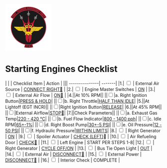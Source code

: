 ![JTAF Logo](../../../JTAF/img/Logo.png)

# **Starting Engines Checklist**

| | | Checklist Item | Action |
||| ---------------| -------|
|1.|  <input type="checkbox">  | External Air Source | [CONNECT RIGHT🔧](../../../crew_chief/overview.md#features) |
|2.|  <input type="checkbox">  | Engine Master Switches | [ON](../../../cockpit/pilot/left_console/front_section.md#engine-master-switches) |
|3.|  <input type="checkbox">  | External Air Flow | [ON🔧](../../../crew_chief/overview.md#features) |
|4.||At 10% RPM||
||<input type="checkbox">|a. Right Ignition Button|[PRESS & HOLD](../../../cockpit/pilot/left_console/front_section.md#ignition-buttons)|
||<input type="checkbox">|b. Right Throttle|[HALF THAN IDLE](../../../cockpit/pilot/left_console/front_section.md#throttles)|
|5.||At Lightoff (EGT INCR)||
||<input type="checkbox">|Right Ignition Button|[RELEASE](../../../cockpit/pilot/left_console/front_section.md#ignition-buttons)|
|6.||At 45% RPM||
||<input type="checkbox">|External Airflow|[STOP🔧](../../../crew_chief/overview.md#features)|
|7.||Check Parameters||
||<input type="checkbox">|a. Exhaust Gas Temp|[220 - 420 °C](../../../cockpit/pilot/right_main_panel.md#exhaust-gas-temperature-gauges)|
||<input type="checkbox">|b. Fuel Flow Indicator|[800 - 1400 pph](../../../cockpit/pilot/right_main_panel.md#fuel-flow-gauges)|
||<input type="checkbox">|c. Idle RPM|[65+-1%](../../../cockpit/pilot/right_main_panel.md#tachometers)|
||<input type="checkbox">|d. Right Boost Pump|[30+-5 PSI](../../../cockpit/pilot/left_sub_panel.md#boost-pump-pressure-indicators)|
||<input type="checkbox">|e. Oil Pressure|[12 - 50 PSI](../../../cockpit/pilot/pedestal_group.md#engine-oil-pressure-indicators)|
||<input type="checkbox">|f. Hydraulic Pressure|[WITHIN LIMITS](../../../cockpit/pilot/pedestal_group.md#hydraulic-pressure-indicators)|
|8.|  <input type="checkbox">  | Right Generator | [ON](../../../cockpit/pilot/right_console/front_section.md#generator-control-switches) |
|9.|  <input type="checkbox">  | Spoiler Actuator | [CHECK (LEFT)](../../../crew_chief/overview.md#spoiler-actuator-check)🔧 |
|10.|  <input type="checkbox">  | Air Refueling Door | [CHECK🔧](../../../crew_chief/overview.md#overview) |
|11.|  <input type="checkbox">  | Left Engine | START PER STEPS 1-8|
|12.|  <input type="checkbox">  | Right Generator | [CYCLE OFF/ON](../../../cockpit/pilot/right_console/front_section.md#generator-control-switches) |
|13.|  <input type="checkbox">  | Bus Tie Open Light | [OUT](../../../cockpit/pilot/right_sub_panel.md#generator-indicator-lights) |
|14.|  <input type="checkbox">  | External Air | [DISCONNECT🔧](../../../crew_chief/overview.md#features) |
|15.|  <input type="checkbox">  | External Power | [DISCONNECT🔧](../../../crew_chief/overview.md#features) |
|16.|  <input type="checkbox">  | Interior Check | COMPLETE |